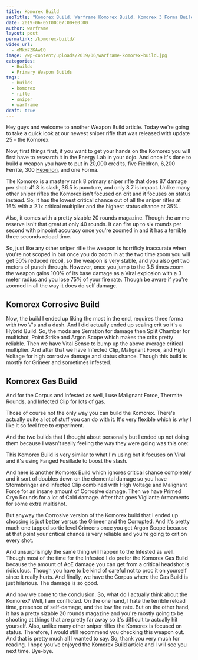 ```yaml
---
title: Komorex Build
seoTitle: "Komorex Build. Warframe Komorex Build. Komorex 3 Forma Build"
date: 2019-06-05T00:07:00+00:00
author: warframe
layout: post
permalink: /komorex-build/
video_url:
  - oMkm7ZKAwI0
image: /wp-content/uploads/2019/06/warframe-komorex-build.jpg
categories:
  - Builds
  - Primary Weapon Builds
tags:
  - builds
  - komorex
  - rifle
  - sniper
  - warframe
draft: true
---
```

Hey guys and welcome to another Weapon Build article. Today we're going to take a quick look at our newest sniper rifle that was released with update 25 - the Komorex.<!--more-->

Now, first things first, if you want to get your hands on the Komorex you will first have to research it in the Energy Lab in your dojo. And once it's done to build a weapon you have to put in 20,000 credits, five Fieldron, 6,200 Ferrite, 300 [Hexenon](/hexenon-farming/ "How and Where to get Hexenon"), and one Forma.

The Komorex is a mastery rank 8 primary sniper rifle that does 87 damage per shot: 41.8 is slash, 36.5 is puncture, and only 8.7 is impact. Unlike many other sniper rifles the Komorex isn't focused on crit and it focuses on status instead. So, it has the lowest critical chance out of all the sniper rifles at 16% with a 2.1x critical multiplier and the highest status chance at 35%. 

Also, it comes with a pretty sizable 20 rounds magazine. Though the ammo reserve isn't that great at only 40 rounds. It can fire up to six rounds per second with pinpoint accuracy once you're zoomed in and it has a terrible three seconds reload time. 

So, just like any other sniper rifle the weapon is horrificly inaccurate when you're not scoped in but once you do zoom in at the two time zoom you will get 50% reduced recoil, so the weapon is very stable, and you also get two meters of punch through. However, once you jump to the 3.5 times zoom the weapon gains 100% of its base damage as a Viral explosion with a 3 meter radius and you lose 75% of your fire rate. Though be aware if you're zoomed in all the way it does do self damage. 

## Komorex Corrosive Build
Now, the build I ended up liking the most in the end, requires three forma with two V's and a dash. And I did actually ended up scaling crit so it's a Hybrid Build. So, the mods are Serration for damage then Split Chamber for multishot, Point Strike and Argon Scope which makes the crits pretty reliable. Then we have Vital Sense to bump up the above average critical multiplier. And after that we have Infected Clip, Malignant Force, and High Voltage for high corrosive damage and status chance. Though this build is mostly for Grineer and sometimes Infested. 

## Komorex Gas Build
And for the Corpus and Infested as well, I use Malignant Force, Thermite Rounds, and Infected Clip for lots of gas. 

Those of course not the only way you can build the Komorex. There's actually quite a lot of stuff you can do with it. It's very flexible which is why I like it so feel free to experiment.

And the two builds that I thought about personally but I ended up not doing them because I wasn't really feeling the way they were going was this one: 

This Komorex Build is very similar to what I'm using but it focuses on Viral and it's using Fanged Fusillade to boost the slash. 

And here is another Komorex Build which ignores critical chance completely and it sort of doubles down on the elemental damage so you have Stormbringer and Infected Clip combined with High Voltage and Malignant Force for an insane amount of Corrosive damage. Then we have Primed Cryo Rounds for a lot of Cold damage. After that goes Vigilante Armaments for some extra multishot. 

But anyway the Corrosive version of the Komorex build that I ended up choosing is just better versus the Grineer and the Corrupted. And it's pretty much one tapped sortie level Grineers once you get Argon Scope because at that point your critical chance is very reliable and you're going to crit on every shot. 

And unsurprisingly the same thing will happen to the Infested as well. Though most of the time for the Infested I do prefer the Komorex Gas Build because the amount of AoE damage you can get from a critical headshot is ridiculous. Though you have to be kind of careful not to proc it on yourself since it really hurts. And finally, we have the Corpus where the Gas Build is just hilarious. The damage is so good. 

And now we come to the conclusion. So, what do I actually think about the Komorex? Well, I am conflicted. On the one hand, I hate the terrible reload time, presence of self-damage, and the low fire rate. But on the other hand, it has a pretty sizable 20 rounds magazine and you're mostly going to be shooting at things that are pretty far away so it's difficult to actually hit yourself. Also, unlike many other sniper rifles the Komorex is focused on status. Therefore, 
I would still recommend you checking this weapon out. And that is pretty much all I wanted to say. So, thank you very much for reading. I hope you’ve enjoyed the Komorex Build article and I will see you next time. Bye-bye.